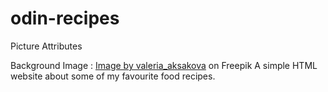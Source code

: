 # odin-recipes

Picture Attributes

Background Image : <a href="https://www.freepik.com/free-photo/vegetables-set-left-black-slate_986619.htm#query=food%20background&position=0&from_view=keyword&track=ais&uuid=a04cf726-1f64-488e-9925-1895f0f63771">Image by valeria_aksakova</a> on Freepik
A simple HTML website about some of my favourite food recipes.